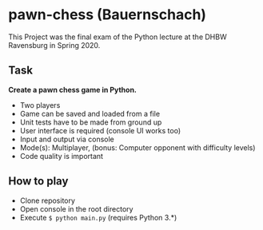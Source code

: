 # pawn-chess (Bauernschach)
This Project was the final exam of the Python lecture at the DHBW Ravensburg in Spring 2020.
  
  
## Task
**Create a pawn chess game in Python.**
- Two players
- Game can be saved and loaded from a file
- Unit tests have to be made from ground up
- User interface is required (console UI works too)
- Input and output via console
- Mode(s): Multiplayer, (bonus: Computer opponent with difficulty levels)
- Code quality is important

## How to play
- Clone repository
- Open console in the root directory
- Execute `$ python main.py` (requires Python 3.*)
